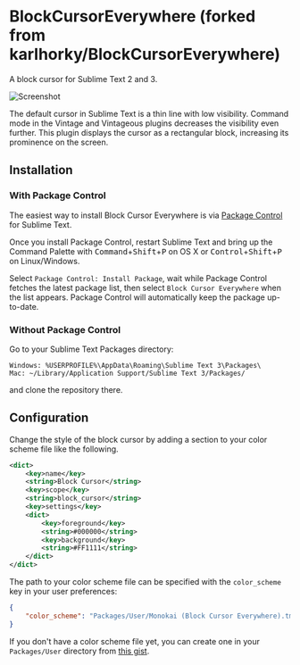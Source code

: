 # BlockCursorEverywhere (forked from karlhorky/BlockCursorEverywhere)

A block cursor for Sublime Text 2 and 3.

![Screenshot](http://f.cl.ly/items/42131K2X1h0j0P2m1O2B/Screen%20Shot%202011-12-02%20at%202.36.54%20AM.png)

The default cursor in Sublime Text is a thin line with low visibility. Command mode in the Vintage and Vintageous plugins decreases the visibility even further. This plugin displays the cursor as a rectangular block, increasing its prominence on the screen.

## Installation

### With Package Control

The easiest way to install Block Cursor Everywhere is via [Package Control](http://wbond.net/sublime_packages/package_control) for Sublime Text.

Once you install Package Control, restart Sublime Text and bring up the Command Palette with <kbd>Command</kbd>+<kbd>Shift</kbd>+<kbd>P</kbd> on OS X or <kbd>Control</kbd>+<kbd>Shift</kbd>+<kbd>P</kbd> on Linux/Windows.

Select `Package Control: Install Package`, wait while Package Control fetches the latest package list, then select `Block Cursor Everywhere` when the list appears. Package Control will automatically keep the package up-to-date.

### Without Package Control

Go to your Sublime Text Packages directory:

	Windows: %USERPROFILE%\AppData\Roaming\Sublime Text 3\Packages\
	Mac: ~/Library/Application Support/Sublime Text 3/Packages/

and clone the repository there.

## Configuration

Change the style of the block cursor by adding a section to your color scheme file like the following.

```xml
<dict>
	<key>name</key>
	<string>Block Cursor</string>
	<key>scope</key>
	<string>block_cursor</string>
	<key>settings</key>
	<dict>
		<key>foreground</key>
		<string>#000000</string>
		<key>background</key>
		<string>#FF1111</string>
	</dict>
</dict>
```

The path to your color scheme file can be specified with the `color_scheme` key in your user preferences:

```json
{
	"color_scheme": "Packages/User/Monokai (Block Cursor Everywhere).tmTheme"
}
```

If you don't have a color scheme file yet, you can create one in your `Packages/User` directory from [this gist](https://gist.github.com/karlhorky/804b6d1fc12f2b9f504e).
